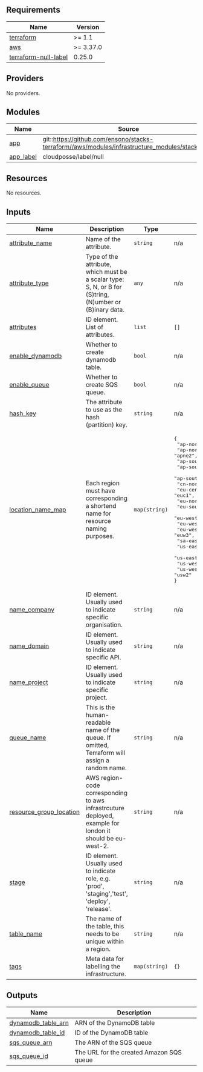 ## Requirements

| Name | Version |
|------|---------|
| <a name="requirement_terraform"></a> [terraform](#requirement\_terraform) | >= 1.1 |
| <a name="requirement_aws"></a> [aws](#requirement\_aws) | >= 3.37.0 |
| <a name="requirement_terraform-null-label"></a> [terraform-null-label](#requirement\_terraform-null-label) | 0.25.0 |

## Providers

No providers.

## Modules

| Name | Source | Version |
|------|--------|---------|
| <a name="module_app"></a> [app](#module\_app) | git::https://github.com/ensono/stacks-terraform//aws/modules/infrastructure_modules/stacks_app | n/a |
| <a name="module_app_label"></a> [app\_label](#module\_app\_label) | cloudposse/label/null | 0.25.0 |

## Resources

No resources.

## Inputs

| Name | Description | Type | Default | Required |
|------|-------------|------|---------|:--------:|
| <a name="input_attribute_name"></a> [attribute\_name](#input\_attribute\_name) | Name of the attribute. | `string` | n/a | yes |
| <a name="input_attribute_type"></a> [attribute\_type](#input\_attribute\_type) | Type of the attribute, which must be a scalar type: S, N, or B for (S)tring, (N)umber or (B)inary data. | `any` | n/a | yes |
| <a name="input_attributes"></a> [attributes](#input\_attributes) | ID element. List of attributes. | `list` | `[]` | no |
| <a name="input_enable_dynamodb"></a> [enable\_dynamodb](#input\_enable\_dynamodb) | Whether to create dynamodb table. | `bool` | n/a | yes |
| <a name="input_enable_queue"></a> [enable\_queue](#input\_enable\_queue) | Whether to create SQS queue. | `bool` | n/a | yes |
| <a name="input_hash_key"></a> [hash\_key](#input\_hash\_key) | The attribute to use as the hash (partition) key. | `string` | n/a | yes |
| <a name="input_location_name_map"></a> [location\_name\_map](#input\_location\_name\_map) | Each region must have corresponding a shortend name for resource naming purposes. | `map(string)` | <pre>{<br>  "ap-northeast-1": "apne1",<br>  "ap-northeast-2": "apne2",<br>  "ap-south-1": "aps1",<br>  "ap-southeast-1": "apse1",<br>  "ap-southeast-2": "apse2",<br>  "cn-north-1": "cnn1",<br>  "eu-central-1": "euc1",<br>  "eu-north-1": "eun1",<br>  "eu-south-1": "eus1",<br>  "eu-west-1": "euw1",<br>  "eu-west-2": "euw2",<br>  "eu-west-3": "euw3",<br>  "sa-east-1": "sae1",<br>  "us-east-1": "use1",<br>  "us-east-2": "use2",<br>  "us-west-1": "usw1",<br>  "us-west-2": "usw2"<br>}</pre> | no |
| <a name="input_name_company"></a> [name\_company](#input\_name\_company) | ID element. Usually used to indicate specific organisation. | `string` | n/a | yes |
| <a name="input_name_domain"></a> [name\_domain](#input\_name\_domain) | ID element. Usually used to indicate specific API. | `string` | n/a | yes |
| <a name="input_name_project"></a> [name\_project](#input\_name\_project) | ID element. Usually used to indicate specific project. | `string` | n/a | yes |
| <a name="input_queue_name"></a> [queue\_name](#input\_queue\_name) | This is the human-readable name of the queue. If omitted, Terraform will assign a random name. | `string` | n/a | yes |
| <a name="input_resource_group_location"></a> [resource\_group\_location](#input\_resource\_group\_location) | AWS region-code corresponding to aws infrastrcuture deployed, example for london it should be eu-west-2. | `string` | n/a | yes |
| <a name="input_stage"></a> [stage](#input\_stage) | ID element. Usually used to indicate role, e.g. 'prod', 'staging','test', 'deploy', 'release'. | `string` | n/a | yes |
| <a name="input_table_name"></a> [table\_name](#input\_table\_name) | The name of the table, this needs to be unique within a region. | `string` | n/a | yes |
| <a name="input_tags"></a> [tags](#input\_tags) | Meta data for labelling the infrastructure. | `map(string)` | `{}` | no |

## Outputs

| Name | Description |
|------|-------------|
| <a name="output_dynamodb_table_arn"></a> [dynamodb\_table\_arn](#output\_dynamodb\_table\_arn) | ARN of the DynamoDB table |
| <a name="output_dynamodb_table_id"></a> [dynamodb\_table\_id](#output\_dynamodb\_table\_id) | ID of the DynamoDB table |
| <a name="output_sqs_queue_arn"></a> [sqs\_queue\_arn](#output\_sqs\_queue\_arn) | The ARN of the SQS queue |
| <a name="output_sqs_queue_id"></a> [sqs\_queue\_id](#output\_sqs\_queue\_id) | The URL for the created Amazon SQS queue |
